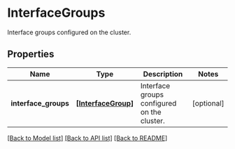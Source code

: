 # InterfaceGroups

Interface groups configured on the cluster.

## Properties
Name | Type | Description | Notes
------------ | ------------- | ------------- | -------------
**interface_groups** | [**[InterfaceGroup]**](InterfaceGroup.md) | Interface groups configured on the cluster. | [optional] 

[[Back to Model list]](../README.md#documentation-for-models) [[Back to API list]](../README.md#documentation-for-api-endpoints) [[Back to README]](../README.md)


